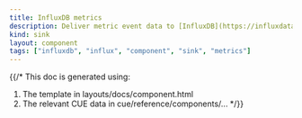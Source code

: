 ```yaml
---
title: InfluxDB metrics
description: Deliver metric event data to [InfluxDB](https://influxdata.com)
kind: sink
layout: component
tags: ["influxdb", "influx", "component", "sink", "metrics"]
---
```


{{/*
This doc is generated using:

1. The template in layouts/docs/component.html
2. The relevant CUE data in cue/reference/components/...
*/}}
